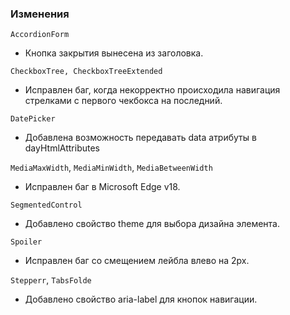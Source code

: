 ### Изменения

`AccordionForm`

- Кнопка закрытия вынесена из заголовка.

`CheckboxTree, CheckboxTreeExtended`

- Исправлен баг, когда некорректно происходила навигация стрелками с первого чекбокса на последний.

`DatePicker`

- Добавлена возможность передавать data атрибуты в dayHtmlAttributes

`MediaMaxWidth`, `MediaMinWidth`, `MediaBetweenWidth`

- Исправлен баг в Microsoft Edge v18.

`SegmentedControl`

- Добавлено свойство theme для выбора дизайна элемента.
  
`Spoiler`

- Исправлен баг со смещением лейбла влево на 2px.


`Stepperr`, `TabsFolde`

- Добавлено свойство aria-label для кнопок навигации.
